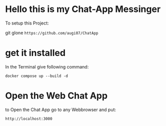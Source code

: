 # Hello this is my Chat-App Messinger

To setup this Project:

git glone ``https://github.com/augi07/ChatApp``

# get it installed

In the Terminal give following command:

``docker compose up --build -d``

# Open the Web Chat App

to Open the Chat App go to any Webbrowser and put:

``http://localhost:3000``
